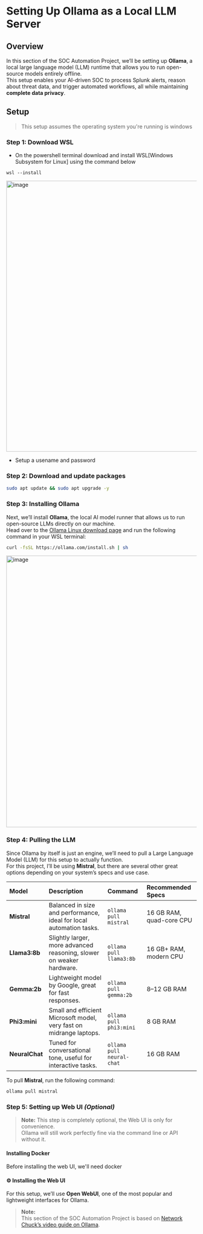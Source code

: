  # Setting Up Ollama as a Local LLM Server

## Overview
In this section of the SOC Automation Project, we’ll be setting up **Ollama**, a local large language model (LLM) runtime that allows you to run open-source models entirely offline.  
This setup enables your AI-driven SOC to process Splunk alerts, reason about threat data, and trigger automated workflows, all while maintaining **complete data privacy**.

## Setup
> This setup assumes the operating system you're running is windows

### Step 1: Download WSL
- On the powershell terminal download and install WSL[Windows Subsystem for Linux] using the command below
```pwsh
wsl --install
```
<img width="1364" height="717" alt="image" src="https://github.com/user-attachments/assets/179d9ad7-af0a-4e25-9add-7ba85bb40e09" />

- Setup a usename and password

### Step 2: Download and update packages
```bash
sudo apt update && sudo apt upgrade -y
```
### Step 3: Installing Ollama

Next, we’ll install **Ollama**, the local AI model runner that allows us to run open-source LLMs directly on our machine.  
Head over to the [Ollama Linux download page](https://ollama.com/download/linux) and run the following command in your WSL terminal:

```bash
curl -fsSL https://ollama.com/install.sh | sh
```
<img width="1364" height="719" alt="image" src="https://github.com/user-attachments/assets/0ff70ecf-d978-4670-96c7-bec51739ef60" />

### Step 4: Pulling the LLM

Since Ollama by itself is just an engine, we’ll need to pull a Large Language Model (LLM) for this setup to actually function.  
For this project, I’ll be using **Mistral**, but there are several other great options depending on your system’s specs and use case.

| Model | Description | Command | Recommended Specs |
|:--|:--|:--|:--|
| **Mistral** | Balanced in size and performance, ideal for local automation tasks. | `ollama pull mistral` | 16 GB RAM, quad-core CPU |
| **Llama3:8b** | Slightly larger, more advanced reasoning, slower on weaker hardware. | `ollama pull llama3:8b` | 16 GB+ RAM, modern CPU |
| **Gemma:2b** | Lightweight model by Google, great for fast responses. | `ollama pull gemma:2b` | 8–12 GB RAM |
| **Phi3:mini** | Small and efficient Microsoft model, very fast on midrange laptops. | `ollama pull phi3:mini` | 8 GB RAM |
| **NeuralChat** | Tuned for conversational tone, useful for interactive tasks. | `ollama pull neural-chat` | 16 GB RAM |

To pull **Mistral**, run the following command:
```bash
ollama pull mistral
```

### Step 5: Setting up Web UI *(Optional)*

> **Note:** This step is completely optional, the Web UI is only for convenience.  
> Ollama will still work perfectly fine via the command line or API without it.

#### Installing Docker
Before installing the web UI, we'll need docker

#### ⚙️ Installing the Web UI
For this setup, we’ll use **Open WebUI**, one of the most popular and lightweight interfaces for Ollama.


> **Note:**  
> This section of the SOC Automation Project is based on [Network Chuck’s video guide on Ollama](https://www.youtube.com/watch?v=Wjrdr0NU4Sk&t=158s).  
